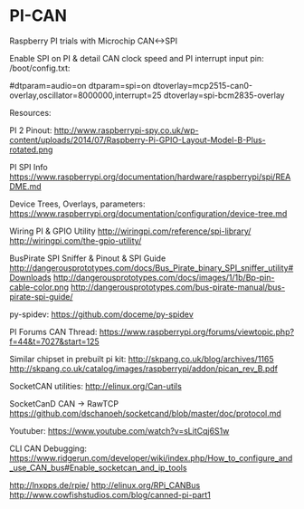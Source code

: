 # PI-CAN

Raspberry PI trials with Microchip CAN<->SPI

Enable SPI on PI & detail CAN clock speed and PI interrupt input pin:
/boot/config.txt:

#dtparam=audio=on
dtparam=spi=on
dtoverlay=mcp2515-can0-overlay,oscillator=8000000,interrupt=25
dtoverlay=spi-bcm2835-overlay


Resources:

PI 2 Pinout:
http://www.raspberrypi-spy.co.uk/wp-content/uploads/2014/07/Raspberry-Pi-GPIO-Layout-Model-B-Plus-rotated.png

PI SPI Info
https://www.raspberrypi.org/documentation/hardware/raspberrypi/spi/README.md

Device Trees, Overlays, parameters:
https://www.raspberrypi.org/documentation/configuration/device-tree.md

Wiring PI & GPIO Utility
http://wiringpi.com/reference/spi-library/
http://wiringpi.com/the-gpio-utility/

BusPirate SPI Sniffer & Pinout & SPI Guide
http://dangerousprototypes.com/docs/Bus_Pirate_binary_SPI_sniffer_utility#Downloads
http://dangerousprototypes.com/docs/images/1/1b/Bp-pin-cable-color.png
http://dangerousprototypes.com/bus-pirate-manual/bus-pirate-spi-guide/



py-spidev:
https://github.com/doceme/py-spidev

PI Forums CAN Thread:
https://www.raspberrypi.org/forums/viewtopic.php?f=44&t=7027&start=125

Similar chipset in prebuilt pi kit:
http://skpang.co.uk/blog/archives/1165
http://skpang.co.uk/catalog/images/raspberrypi/addon/pican_rev_B.pdf

SocketCAN utilities:
http://elinux.org/Can-utils

SocketCanD CAN -> RawTCP
https://github.com/dschanoeh/socketcand/blob/master/doc/protocol.md

Youtuber:
https://www.youtube.com/watch?v=sLitCqj6S1w

CLI CAN Debugging:
https://www.ridgerun.com/developer/wiki/index.php/How_to_configure_and_use_CAN_bus#Enable_socketcan_and_ip_tools

http://lnxpps.de/rpie/
http://elinux.org/RPi_CANBus
http://www.cowfishstudios.com/blog/canned-pi-part1
